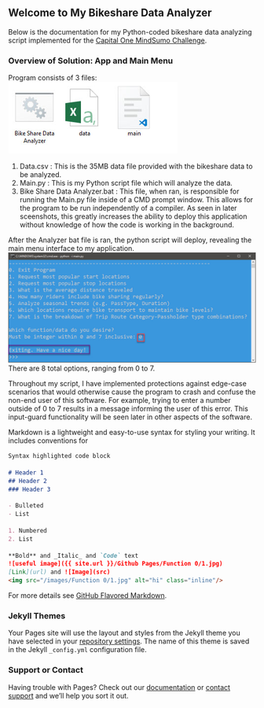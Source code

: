 ## Welcome to My Bikeshare Data Analyzer

Below is the documentation for my Python-coded bikeshare data analyzing script implemented for the [Capital One MindSumo Challenge](https://www.mindsumo.com/contests/bikeshare-data).

### Overview of Solution: App and Main Menu
Program consists of 3 files:
<img src="Github Pages/Main Menu/1.jpg" class="img-responsive" alt="">
1. Data.csv : This is the 35MB data file provided with the bikeshare data to be analyzed.
2. Main.py : This is my Python script file which will analyze the data.
3. Bike Share Data Analyzer.bat : This file, when ran, is responsible for running the Main.py file inside of a CMD prompt window. This allows for the program to be run independently of a compiler. As seen in later sceenshots, this greatly increases the ability to deploy this application without knowledge of how the code is working in the background.

After the Analyzer bat file is ran, the python script will deploy, revealing the main menu interface to my application.
<img src="Github Pages/Function 0/1.jpg" class="img-responsive" alt="">
There are 8 total options, ranging from 0 to 7.

Throughout my script, I have implemented protections against edge-case scenarios that would otherwise cause the program to crash and confuse the non-end user of this software. For example, trying to enter a number outside of 0 to 7 results in a message informing the user of this error. This input-guard functionality will be seen later in other aspects of the software.
<img src="Github Pages/Function 0/2.jpg" class="img-responsive" alt="">

Markdown is a lightweight and easy-to-use syntax for styling your writing. It includes conventions for

```markdown
Syntax highlighted code block

# Header 1
## Header 2
### Header 3

- Bulleted
- List

1. Numbered
2. List

**Bold** and _Italic_ and `Code` text
![useful image]({{ site.url }}/Github Pages/Function 0/1.jpg)
[Link](url) and ![Image](src)
<img src="/images/Function 0/1.jpg" alt="hi" class="inline"/>
```

For more details see [GitHub Flavored Markdown](https://guides.github.com/features/mastering-markdown/).

### Jekyll Themes

Your Pages site will use the layout and styles from the Jekyll theme you have selected in your [repository settings](https://github.com/tschoulte/bikesharedata/settings). The name of this theme is saved in the Jekyll `_config.yml` configuration file.

### Support or Contact

Having trouble with Pages? Check out our [documentation](https://help.github.com/categories/github-pages-basics/) or [contact support](https://github.com/contact) and we’ll help you sort it out.
